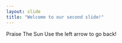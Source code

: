 ```yaml
---
layout: slide
title: "Welcome to our second slide!"
---
```

Praise The Sun
Use the left arrow to go back!
